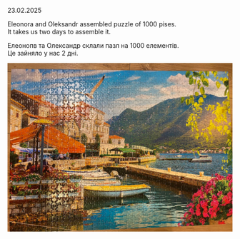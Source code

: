 23.02.2025  

Eleonora and Oleksandr assembled puzzle of 1000 pises.  
It takes us two days to assemble it.

Елеонопв та Олександр склали пазл на 1000 елементів.  
Це зайняло у нас 2 дні.

![puzzle](puzzle.jpg)